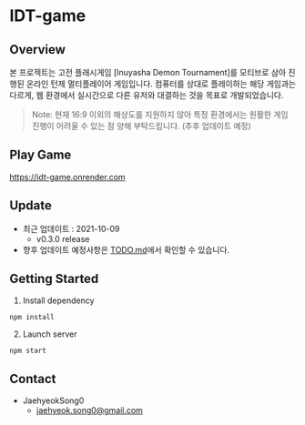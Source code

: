 # IDT-game

## Overview
본 프로젝트는 고전 플래시게임 [Inuyasha Demon Tournament]를 모티브로 삼아 진행된 온라인 턴제 멀티플레이어 게임입니다. 컴퓨터를 상대로 플레이하는 해당 게임과는 다르게, 웹 환경에서 실시간으로 다른 유저와 대결하는 것을 목표로 개발되었습니다.  
> Note: 현재 16:9 이외의 해상도를 지원하지 않아 특정 환경에서는 원활한 게임 진행이 어려울 수 있는 점 양해 부탁드립니다. (추후 업데이트 예정)

## Play Game
https://idt-game.onrender.com

## Update
- 최근 업데이트 : 2021-10-09
    - v0.3.0 release
- 향후 업데이트 예정사항은 [TODO.md](https://github.com/JaehyeokSong0/ProjectSocket/blob/main/TODO.md)에서 확인할 수 있습니다.

## Getting Started
1. Install dependency
```
npm install
```
2. Launch server
```
npm start
```

## Contact
- JaehyeokSong0
    - jaehyeok.song0@gmail.com
